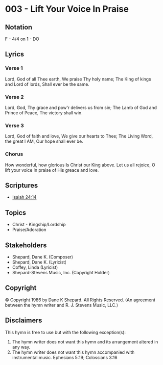 # 003 - Lift Your Voice In Praise

## Notation

F - 4/4 on 1 - DO

## Lyrics

### Verse 1

Lord, God of all Thee earth, We praise Thy holy name; The King of kings and Lord of lords, Shall ever be the same.

### Verse 2

Lord, God, Thy grace and pow'r delivers us from sin; The Lamb of God and Prince of Peace, The victory shall win.

### Verse 3

Lord, God of faith and love, We give our hearts to Thee; The Living Word, the great I AM, Our hope shall ever be.

### Chorus

How wonderful, how glorious Is Christ our King above. Let us all rejoice, O lift your voice In praise of His greace and love.


## Scriptures

- [Isaiah 24:14](https://www.biblegateway.com/passage/?search=Isaiah%2024%3A14)

## Topics

- Christ - Kingship/Lordship
- Praise/Adoration

## Stakeholders

- Shepard, Dane K. (Composer)
- Shepard, Dane K. (Lyricist)
- Coffey, Linda (Lyricist)
- Shepard-Stevens Music, Inc. (Copyright Holder)

## Copyright

© Copyright  1986 by Dane K Shepard. All Rights Reserved.
(An agreement between the hymn writer and R. J. Stevens Music, LLC.)

## Disclaimers

This hymn is free to use but with the following exception(s):
1. The hymn writer does not want this hymn and its arrangement altered in any way.
2. The hymn writer does not want this hymn accompanied with instrumental music.
Ephesians 5:19; Colossians 3:16

